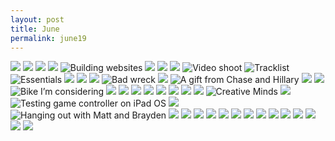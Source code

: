```yaml
---
layout: post
title: June
permalink: june19
---
```


![][image-2]
![][image-1]
![][image-3]
![][image-4]
![Building websites][image-5]
![][image-6]
![][image-7]
![][image-8]
![Video shoot][image-9]
![Tracklist][image-10]
![Essentials][image-11]
![][image-12]
![][image-13] 
![][image-14]
![Bad wreck][image-15]
![][image-16]
![A gift from Chase and Hillary][image-17]
![][image-18]
![][image-19]
![Bike I’m considering][image-20]
![][image-21]
![][image-22]
![][image-23]
![][image-24]
![][image-25]
![][image-26]
![][image-27]
![][image-28]
![Creative Minds][image-29]
![][image-30]
![Testing game controller on iPad OS][image-31]
![][image-32]
![Hanging out with Matt and Brayden][image-33]
![][image-34]
![][image-35]
![][image-36]
![][image-37]
![][image-38]
![][image-39]
![][image-40]
![][image-41]
![][image-42]
![][image-43]
![][image-44]
![][image-45]
![][image-46]
![][image-47]

[image-1]:	https://i.imgur.com/xAp8VcS.jpg
[image-2]:	https://i.imgur.com/JJVp6y7.jpg
[image-3]:	https://i.imgur.com/VlbBOFT.jpg
[image-4]:	https://i.imgur.com/73I1PKg.jpg
[image-5]:	https://i.imgur.com/dPyBF47.jpg
[image-6]:	https://i.imgur.com/EOggYVX.jpg
[image-7]:	https://i.imgur.com/n4XSVO8.jpg
[image-8]:	https://i.imgur.com/bcjdJsJ.jpg
[image-9]:	https://i.imgur.com/Nh4B7AG.jpg
[image-10]:	https://i.imgur.com/xwmzVpW.jpg
[image-11]:	https://i.imgur.com/dK0SFZv.jpg
[image-12]:	https://i.imgur.com/ybNIXaM.jpg
[image-13]:	https://i.imgur.com/nv07OjX.jpg
[image-14]:	https://i.imgur.com/BxHmBqt.jpg
[image-15]:	https://i.imgur.com/ZIKWWEa.jpg
[image-16]:	https://i.imgur.com/Mu0XvQt.jpg
[image-17]:	https://i.imgur.com/0uwWuj5.jpg
[image-18]:	https://i.imgur.com/rCWVzRf.jpg
[image-19]:	https://i.imgur.com/o34TT8T.jpg
[image-20]:	https://i.imgur.com/6aqsCPQ.jpg
[image-21]:	https://i.imgur.com/vwjj2qj.jpg
[image-22]:	https://i.imgur.com/4Icpel5.jpg
[image-23]:	https://i.imgur.com/GFS8jTR.jpg
[image-24]:	https://i.imgur.com/8K9pNaX.jpg
[image-25]:	https://i.imgur.com/olAsRp5.jpg
[image-26]:	https://i.imgur.com/SwewEEz.jpg
[image-27]:	https://i.imgur.com/MMoXMz1.jpg
[image-28]:	https://i.imgur.com/QCQ4Hi7.jpg
[image-29]:	https://i.imgur.com/IJGi5DW.jpg
[image-30]:	https://i.imgur.com/LrnKoTk.jpg
[image-31]:	https://i.imgur.com/Dr3302S.jpg
[image-32]:	https://i.imgur.com/JDZxlKf.jpg
[image-33]:	https://i.imgur.com/E0qYFVg.jpg
[image-34]:	https://i.imgur.com/ar8E85S.jpg
[image-35]:	https://i.imgur.com/ChNPhm3.jpg
[image-36]:	https://i.imgur.com/eKxzPk6.jpg
[image-37]:	https://i.imgur.com/bifuwHe.jpg
[image-38]:	https://i.imgur.com/9jDDswm.jpg
[image-39]:	https://i.imgur.com/JGPZw8Z.jpg
[image-40]:	https://i.imgur.com/WlWZSWT.jpg
[image-41]:	https://i.imgur.com/gXIyjMJ.jpg
[image-42]:	https://i.imgur.com/mglnLzU.jpg
[image-43]:	https://i.imgur.com/tX4Tqcn.jpg
[image-44]:	https://i.imgur.com/4MdPbYq.jpg
[image-45]:	https://i.imgur.com/KrNBuQH.jpg
[image-46]:	https://i.imgur.com/bMfZGU0.jpg
[image-47]:	https://i.imgur.com/Ad9oj5Q.jpg